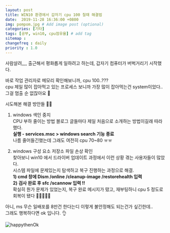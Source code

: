 ```yaml
---
layout: post
title: WIN10 환경에서 갑자기 cpu 100 칠때 해결법 
date:  2019-11-28 16:36:00 +0800
img: pompom.jpg # Add image post (optional)
categories: [기타]
tags: [공부, win10, cpu점유율] # add tag
sitemap :
changefreq : daily
priority : 1.0
---
```


사람살려,,,, 
출근해서 평화롭게 일하려고 하는데, 갑자기 컴퓨터가 버벅거리기 시작했다.  

바로 작업 관리자로 메모리 확인해보니까, cpu 100..???   
cpu 제일 많이 잡아먹고 있는 프로세스 보니까 가장 많이 잡아먹는건 system이었다..   
그걸 멈출 순 없잖아요 **:thinking:**

시도해본 해결 방안들 🐱‍👓

1. windows 색인 중지  
CPU 부하 줄이는 방법 블로그 글들마다 제일 처음으로 소개하는 방법이길래 따라했다.  
**실행 - services.msc >  windows search  기능 종료**  
나름 줄어들긴했는데 그래도 여전히 cpu 70~80 ㅠㅠ  

2. windows 구성 요소 저장소 파일 손상 확인  
찾아보니 win10 에서 드라이버 업데이트 과정에서 이런 상황 겪는 사용자들이 많았다.  
시스템 파일에 문제있는지 탐색하고 복구 진행하는 과정으로 해결.  
**1) cmd 창에  Dism /online /cleanup-image /restorehealth 입력**    
**2) 검사 완료 후  sfc /scannow 입력 !!**  
확실히 뭔가 문제가 있었는지, 복구 완료 메시지가 떴고, 재부팅하니 cpu 5 정도로 회복이 됐다 👏🎉👏🎉✨  

아니, ms 무슨 일배포를 8만건 한다는디 이렇게 불안정해도 되는건가 싶긴한데..   
그래도 행복하다면 ok 입니다.  👌

![happythenOk](http://yaejinha.github.io//assets/img/happyOK.jpg)